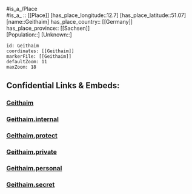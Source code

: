 ﻿---
location: [51.07,12.7] 
mapzoom: [7,12] 
mapmarker: city 
type: City
tags:
- geo/City


SpocWebEntityId: 30398
isDeleted: false
confidential: public

---
#is_a_/Place  
#is_a_ :: [[Place]] 
[has_place_longitude::12.7] 
[has_place_latitude::51.07] 
[name::Geithaim] 
has_place_country:: [[Germany]]  
has_place_province:: [[Sachsen]]  
[Population::] 
[Unknown::] 


```leaflet
id: Geithaim
coordinates: [[Geithaim]] 
markerFile: [[Geithaim]] 
defaultZoom: 11 
maxZoom: 18
```


## Confidential Links & Embeds: 

### [Geithaim](/_public/Earth/Continent/Europe/Europe~Central/Germany/Germany~East/Sachsen/counties~Sachsen/Leipzig/cities~Leipzig/Geithain/City/Geithaim.md) 

### [Geithaim.internal](/_internal/Earth/Continent/Europe/Europe~Central/Germany/Germany~East/Sachsen/counties~Sachsen/Leipzig/cities~Leipzig/Geithain/City/Geithaim.internal.md) 

### [Geithaim.protect](/_protect/Earth/Continent/Europe/Europe~Central/Germany/Germany~East/Sachsen/counties~Sachsen/Leipzig/cities~Leipzig/Geithain/City/Geithaim.protect.md) 

### [Geithaim.private](/_private/Earth/Continent/Europe/Europe~Central/Germany/Germany~East/Sachsen/counties~Sachsen/Leipzig/cities~Leipzig/Geithain/City/Geithaim.private.md) 

### [Geithaim.personal](/_personal/Earth/Continent/Europe/Europe~Central/Germany/Germany~East/Sachsen/counties~Sachsen/Leipzig/cities~Leipzig/Geithain/City/Geithaim.personal.md) 

### [Geithaim.secret](/_secret/Earth/Continent/Europe/Europe~Central/Germany/Germany~East/Sachsen/counties~Sachsen/Leipzig/cities~Leipzig/Geithain/City/Geithaim.secret.md) 
